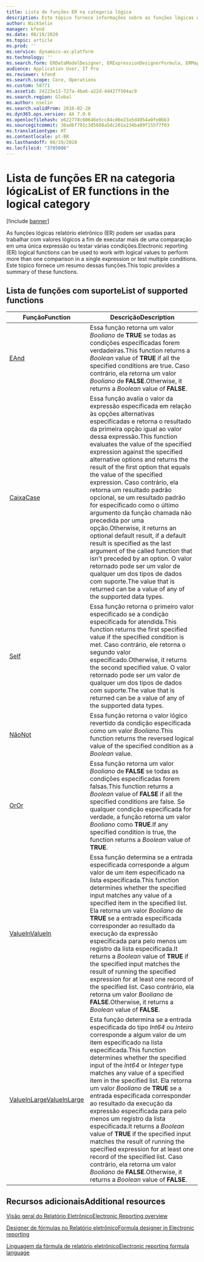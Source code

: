 ```yaml
---
title: Lista de funções ER na categoria lógica
description: Este tópico fornece informações sobre as funções lógicas que são compatíveis no relatório eletrônico (ER).
author: NickSelin
manager: kfend
ms.date: 08/19/2020
ms.topic: article
ms.prod: ''
ms.service: dynamics-ax-platform
ms.technology: ''
ms.search.form: ERDataModelDesigner, ERExpressionDesignerFormula, ERMappedFormatDesigner, ERModelMappingDesigner
audience: Application User, IT Pro
ms.reviewer: kfend
ms.search.scope: Core, Operations
ms.custom: 58771
ms.assetid: 24223e13-727a-4be6-a22d-4d427f504ac9
ms.search.region: Global
ms.author: nselin
ms.search.validFrom: 2016-02-28
ms.dyn365.ops.version: AX 7.0.0
ms.openlocfilehash: e622778c60646e5cc84cd6e23a5d4954a0fe0bb3
ms.sourcegitcommit: 38ad6f791c3d5688a5dc201a234ba89f155f7f03
ms.translationtype: HT
ms.contentlocale: pt-BR
ms.lasthandoff: 08/19/2020
ms.locfileid: "3705086"
---
```

# <a name="list-of-er-functions-in-the-logical-category"></a><span data-ttu-id="92566-103">Lista de funções ER na categoria lógica</span><span class="sxs-lookup"><span data-stu-id="92566-103">List of ER functions in the logical category</span></span>

[!include [banner](../includes/banner.md)]

<span data-ttu-id="92566-104">As funções lógicas relatório eletrônico (ER) podem ser usadas para trabalhar com valores lógicos a fim de executar mais de uma comparação em uma única expressão ou testar várias condições.</span><span class="sxs-lookup"><span data-stu-id="92566-104">Electronic reporting (ER) logical functions can be used to work with logical values to perform more than one comparison in a single expression or test multiple conditions.</span></span> <span data-ttu-id="92566-105">Este tópico fornece um resumo dessas funções.</span><span class="sxs-lookup"><span data-stu-id="92566-105">This topic provides a summary of these functions.</span></span>

## <a name="list-of-supported-functions"></a><span data-ttu-id="92566-106">Lista de funções com suporte</span><span class="sxs-lookup"><span data-stu-id="92566-106">List of supported functions</span></span>

| <span data-ttu-id="92566-107">Função</span><span class="sxs-lookup"><span data-stu-id="92566-107">Function</span></span> | <span data-ttu-id="92566-108">Descrição</span><span class="sxs-lookup"><span data-stu-id="92566-108">Description</span></span> |
|----------|-------------|
| [<span data-ttu-id="92566-109">E</span><span class="sxs-lookup"><span data-stu-id="92566-109">And</span></span>](er-functions-logical-and.md)                       | <span data-ttu-id="92566-110">Essa função retorna um valor *Booliano* de **TRUE** se todas as condições especificadas forem verdadeiras.</span><span class="sxs-lookup"><span data-stu-id="92566-110">This function returns a *Boolean* value of **TRUE** if all the specified conditions are true.</span></span> <span data-ttu-id="92566-111">Caso contrário, ela retorna um valor *Booliano* de **FALSE**.</span><span class="sxs-lookup"><span data-stu-id="92566-111">Otherwise, it returns a *Boolean* value of **FALSE**.</span></span> |
| [<span data-ttu-id="92566-112">Caixa</span><span class="sxs-lookup"><span data-stu-id="92566-112">Case</span></span>](er-functions-logical-case.md)                     | <span data-ttu-id="92566-113">Essa função avalia o valor da expressão especificada em relação às opções alternativas especificadas e retorna o resultado da primeira opção igual ao valor dessa expressão.</span><span class="sxs-lookup"><span data-stu-id="92566-113">This function evaluates the value of the specified expression against the specified alternative options and returns the result of the first option that equals the value of the specified expression.</span></span> <span data-ttu-id="92566-114">Caso contrário, ela retorna um resultado padrão opcional, se um resultado padrão for especificado como o último argumento da função chamada não precedida por uma opção.</span><span class="sxs-lookup"><span data-stu-id="92566-114">Otherwise, it returns an optional default result, if a default result is specified as the last argument of the called function that isn't preceded by an option.</span></span> <span data-ttu-id="92566-115">O valor retornado pode ser um valor de qualquer um dos tipos de dados com suporte.</span><span class="sxs-lookup"><span data-stu-id="92566-115">The value that is returned can be a value of any of the supported data types.</span></span> |
| [<span data-ttu-id="92566-116">Se</span><span class="sxs-lookup"><span data-stu-id="92566-116">If</span></span>](er-functions-logical-if.md)                         | <span data-ttu-id="92566-117">Essa função retorna o primeiro valor especificado se a condição especificada for atendida.</span><span class="sxs-lookup"><span data-stu-id="92566-117">This function returns the first specified value if the specified condition is met.</span></span> <span data-ttu-id="92566-118">Caso contrário, ele retorna o segundo valor especificado.</span><span class="sxs-lookup"><span data-stu-id="92566-118">Otherwise, it returns the second specified value.</span></span> <span data-ttu-id="92566-119">O valor retornado pode ser um valor de qualquer um dos tipos de dados com suporte.</span><span class="sxs-lookup"><span data-stu-id="92566-119">The value that is returned can be a value of any of the supported data types.</span></span> |
| [<span data-ttu-id="92566-120">Não</span><span class="sxs-lookup"><span data-stu-id="92566-120">Not</span></span>](er-functions-logical-not.md)                       | <span data-ttu-id="92566-121">Essa função retorna o valor lógico revertido da condição especificada como um valor *Booliano*.</span><span class="sxs-lookup"><span data-stu-id="92566-121">This function returns the reversed logical value of the specified condition as a *Boolean* value.</span></span> |
| [<span data-ttu-id="92566-122">Or</span><span class="sxs-lookup"><span data-stu-id="92566-122">Or</span></span>](er-functions-logical-or.md)                         | <span data-ttu-id="92566-123">Essa função retorna um valor *Booliano* de **FALSE** se todas as condições especificadas forem falsas.</span><span class="sxs-lookup"><span data-stu-id="92566-123">This function returns a *Boolean* value of **FALSE** if all the specified conditions are false.</span></span> <span data-ttu-id="92566-124">Se qualquer condição especificada for verdade, a função retorna um valor *Booliano* como **TRUE**.</span><span class="sxs-lookup"><span data-stu-id="92566-124">If any specified condition is true, the function returns a *Boolean* value of **TRUE**.</span></span> |
| [<span data-ttu-id="92566-125">ValueIn</span><span class="sxs-lookup"><span data-stu-id="92566-125">ValueIn</span></span>](er-functions-logical-valuein.md)               | <span data-ttu-id="92566-126">Essa função determina se a entrada especificada corresponde a algum valor de um item especificado na lista especificada.</span><span class="sxs-lookup"><span data-stu-id="92566-126">This function determines whether the specified input matches any value of a specified item in the specified list.</span></span> <span data-ttu-id="92566-127">Ela retorna um valor *Booliano* de **TRUE** se a entrada especificada corresponder ao resultado da execução da expressão especificada para pelo menos um registro da lista especificada.</span><span class="sxs-lookup"><span data-stu-id="92566-127">It returns a *Boolean* value of **TRUE** if the specified input matches the result of running the specified expression for at least one record of the specified list.</span></span> <span data-ttu-id="92566-128">Caso contrário, ela retorna um valor *Booliano* de **FALSE**.</span><span class="sxs-lookup"><span data-stu-id="92566-128">Otherwise, it returns a *Boolean* value of **FALSE**.</span></span> |
| [<span data-ttu-id="92566-129">ValueInLarge</span><span class="sxs-lookup"><span data-stu-id="92566-129">ValueInLarge</span></span>](er-functions-logical-valueinlarge.md)     | <span data-ttu-id="92566-130">Esta função determina se a entrada especificada do tipo *Int64* ou *Inteiro* corresponde a algum valor de um item especificado na lista especificada.</span><span class="sxs-lookup"><span data-stu-id="92566-130">This function determines whether the specified input of the *Int64* or *Integer* type matches any value of a specified item in the specified list.</span></span> <span data-ttu-id="92566-131">Ela retorna um valor *Booliano* de **TRUE** se a entrada especificada corresponder ao resultado da execução da expressão especificada para pelo menos um registro da lista especificada.</span><span class="sxs-lookup"><span data-stu-id="92566-131">It returns a *Boolean* value of **TRUE** if the specified input matches the result of running the specified expression for at least one record of the specified list.</span></span> <span data-ttu-id="92566-132">Caso contrário, ela retorna um valor *Booliano* de **FALSE**.</span><span class="sxs-lookup"><span data-stu-id="92566-132">Otherwise, it returns a *Boolean* value of **FALSE**.</span></span> |


## <a name="additional-resources"></a><span data-ttu-id="92566-133">Recursos adicionais</span><span class="sxs-lookup"><span data-stu-id="92566-133">Additional resources</span></span>

[<span data-ttu-id="92566-134">Visão geral do Relatório Eletrônico</span><span class="sxs-lookup"><span data-stu-id="92566-134">Electronic Reporting overview</span></span>](general-electronic-reporting.md)

[<span data-ttu-id="92566-135">Designer de fórmulas no Relatório eletrônico</span><span class="sxs-lookup"><span data-stu-id="92566-135">Formula designer in Electronic reporting</span></span>](general-electronic-reporting-formula-designer.md)

[<span data-ttu-id="92566-136">Linguagem da fórmula de relatório eletrônico</span><span class="sxs-lookup"><span data-stu-id="92566-136">Electronic reporting formula language</span></span>](er-formula-language.md)
